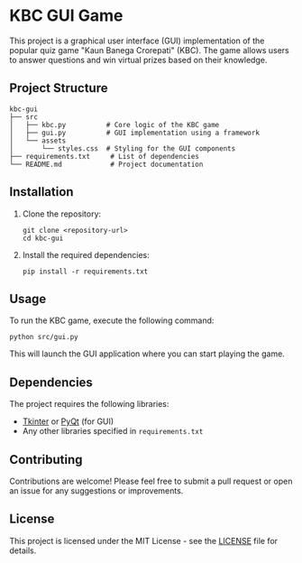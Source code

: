 # KBC GUI Game

This project is a graphical user interface (GUI) implementation of the popular quiz game "Kaun Banega Crorepati" (KBC). The game allows users to answer questions and win virtual prizes based on their knowledge.

## Project Structure

```
kbc-gui
├── src
│   ├── kbc.py          # Core logic of the KBC game
│   ├── gui.py          # GUI implementation using a framework
│   └── assets
│       └── styles.css  # Styling for the GUI components
├── requirements.txt     # List of dependencies
└── README.md            # Project documentation
```

## Installation

1. Clone the repository:
   ```
   git clone <repository-url>
   cd kbc-gui
   ```

2. Install the required dependencies:
   ```
   pip install -r requirements.txt
   ```

## Usage

To run the KBC game, execute the following command:
```
python src/gui.py
```

This will launch the GUI application where you can start playing the game.

## Dependencies

The project requires the following libraries:
- [Tkinter](https://docs.python.org/3/library/tkinter.html) or [PyQt](https://www.riverbankcomputing.com/software/pyqt/intro) (for GUI)
- Any other libraries specified in `requirements.txt`

## Contributing

Contributions are welcome! Please feel free to submit a pull request or open an issue for any suggestions or improvements.

## License

This project is licensed under the MIT License - see the [LICENSE](LICENSE) file for details.